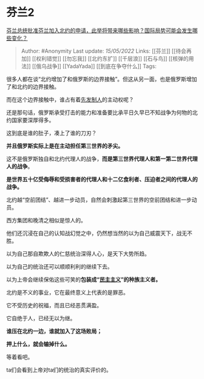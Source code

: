 # 芬兰2
[芬兰总统批准芬兰加入北约的申请，此举将带来哪些影响？国际局势可能会发生哪些变化？](https://www.zhihu.com/question/532951463/answer/2487213541)

> Author: #Anonymity 
Last update: *15/05/2022* 
Links: [[芬兰]] [[待会再加]] [[权利错觉]] [[勿忘我]] [[北约东扩]] [[千层浪]] [[石与鸟]] [[核弹的用法]] [[俄乌战争]] [[YadaYada]] [[到底在争夺什么]]
Tags: 
 

很多人都在谈“北约增加了和俄罗斯的边界接触”。但这从另一面，也是俄罗斯增加了和北约的边界接触。

而在这个边界接触中，谁占有着[先发制人](https://www.zhihu.com/search?q=%E5%85%88%E5%8F%91%E5%88%B6%E4%BA%BA&search_source=Entity&hybrid_search_source=Entity&hybrid_search_extra=%7B%22sourceType%22%3A%22answer%22%2C%22sourceId%22%3A2487213541%7D)的主动权呢？

还是那句话，俄罗斯承受打击的能力和准备要比承平日久早已不知战争为何物的北约国家要深厚得多。

这到底是谁的肚子，凑上了谁的刀刃？

  

**并且俄罗斯实际上是在主动担任第三世界的矛尖。**

这不是俄罗斯独自和北约代理人的战争，**而是第三世界代理人和第一第二世界代理人的战争**。

**是世界五十亿受侮辱和受损害者的代理人和十二亿食利者、压迫者之间的代理人的战争。**

北约越“空前团结”、越进一步动员，自然会刺激起第三世界的空前团结和进一步动员。

  

西方集团和晚清之相似是惊人的。

他们还沉浸在自己的认知战幻觉之中，仍然想当然的以为自己威震天下，战无不胜。

以为自己那自欺欺人的仁慈统治深得人心，是天下大势所趋。

  

以为自己的统治还可以顺顺利利的继续下去。

以为上帝会继续保佑这些可笑的**包装成“[民主主义](https://www.zhihu.com/search?q=%E6%B0%91%E4%B8%BB%E4%B8%BB%E4%B9%89&search_source=Entity&hybrid_search_source=Entity&hybrid_search_extra=%7B%22sourceType%22%3A%22answer%22%2C%22sourceId%22%3A2487213541%7D)”的种族主义者。**

  

北约是不义的事业，它在最终意义上代表的是罪恶。

它不受历史的祝福，而且已经恶贯满盈。

它自绝于人，已经无以为继。

  

**谁压在北约一边，谁就加入了这场败局；**

**押上什么，就会输掉什么。**

  

等着看吧。

ta们会看到上帝对ta们的统治的真实评价的。